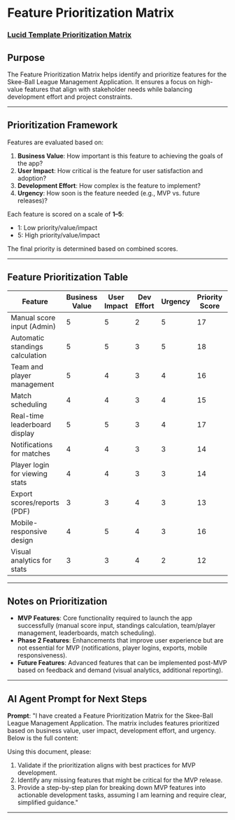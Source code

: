 # Feature Prioritization Matrix

### [Lucid Template Prioritization Matrix](https://lucid.app/lucidchart/55b44d71-dcf2-47f9-8b10-3fb84a5d009f/view?km_CPC_AdGroupID=156507980066&utm_source=google&km_CPC_CampaignId=20880362536&_gl=1*1bwd3a7*_gcl_aw*R0NMLjE3MzQ0NzA1OTEuQ2p3S0NBaUEzNFM3QmhBdEVpd0FDWnp2NFpBbHpjelBPWU1EWTgwcHk5d0N4TTFraE1Scm9wVVZJMzduQUZpY1FPTmoxREg2T3lvcEpob0NZTUFRQXZEX0J3RQ..*_gcl_au*MTE4MjI3ODIwOS4xNzM0NDcwNTg3*_ga*MTc0OTAwODIxOS4xNzM0NDcwNTg5*_ga_MPV5H3XMB5*MTczNDQ3MDU4OS4xLjAuMTczNDQ3MDU4OS4wLjAuMA..&km_CPC_MatchType=e&km_CPC_Country=9028880&km_CPC_Keyword=prioritization+matrix+template&gclid=CjwKCAiA34S7BhAtEiwACZzv4ZAlzczPOYMDY80py9wCxM1khMRropUVI37nAFicQONj1DH6OyopJhoCYMAQAvD_BwE&km_CPC_Creative=685110246871&sessionDate=2024-12-17T21%3A23%3A12.902Z&utm_medium=cpc&km_CPC_Device=c&anonId=0.4aaa63a718f6392e373&km_CPC_Network=g&sessionId=0.76d16c6f193d680d04a&fromMarketing=true&km_CPC_TargetID=kwd-373958098520&utm_campaign=_chart_en_us_desktop_search_nb_exact_&interceptingPaymentFlow=1&page=0_0)

## Purpose
The Feature Prioritization Matrix helps identify and prioritize features for the Skee-Ball League Management Application. It ensures a focus on high-value features that align with stakeholder needs while balancing development effort and project constraints.

---

## Prioritization Framework
Features are evaluated based on:
1. **Business Value**: How important is this feature to achieving the goals of the app?
2. **User Impact**: How critical is the feature for user satisfaction and adoption?
3. **Development Effort**: How complex is the feature to implement?
4. **Urgency**: How soon is the feature needed (e.g., MVP vs. future releases)?

Each feature is scored on a scale of **1–5**:
- 1: Low priority/value/impact
- 5: High priority/value/impact

The final priority is determined based on combined scores.

---

## Feature Prioritization Table

| Feature                         | Business Value | User Impact | Dev Effort | Urgency | Priority Score | Release Phase |
|---------------------------------|----------------|-------------|------------|---------|----------------|---------------|
| Manual score input (Admin)      | 5              | 5           | 2          | 5       | 17             | MVP           |
| Automatic standings calculation | 5              | 5           | 3          | 5       | 18             | MVP           |
| Team and player management      | 5              | 4           | 3          | 4       | 16             | MVP           |
| Match scheduling                | 4              | 4           | 3          | 4       | 15             | MVP           |
| Real-time leaderboard display   | 5              | 5           | 3          | 4       | 17             | MVP           |
| Notifications for matches       | 4              | 4           | 3          | 3       | 14             | Phase 2       |
| Player login for viewing stats  | 4              | 4           | 3          | 3       | 14             | Phase 2       |
| Export scores/reports (PDF)     | 3              | 3           | 4          | 3       | 13             | Phase 2       |
| Mobile-responsive design        | 4              | 5           | 4          | 3       | 16             | Phase 2       |
| Visual analytics for stats      | 3              | 3           | 4          | 2       | 12             | Future Phase  |

---

## Notes on Prioritization
- **MVP Features**: Core functionality required to launch the app successfully (manual score input, standings calculation, team/player management, leaderboards, match scheduling).
- **Phase 2 Features**: Enhancements that improve user experience but are not essential for MVP (notifications, player logins, exports, mobile responsiveness).
- **Future Features**: Advanced features that can be implemented post-MVP based on feedback and demand (visual analytics, additional reporting).

---

## AI Agent Prompt for Next Steps
**Prompt**:
"I have created a Feature Prioritization Matrix for the Skee-Ball League Management Application. The matrix includes features prioritized based on business value, user impact, development effort, and urgency. Below is the full content:

<Insert Feature Prioritization Matrix Here>

Using this document, please:
1. Validate if the prioritization aligns with best practices for MVP development.
2. Identify any missing features that might be critical for the MVP release.
3. Provide a step-by-step plan for breaking down MVP features into actionable development tasks, assuming I am learning and require clear, simplified guidance."

---

